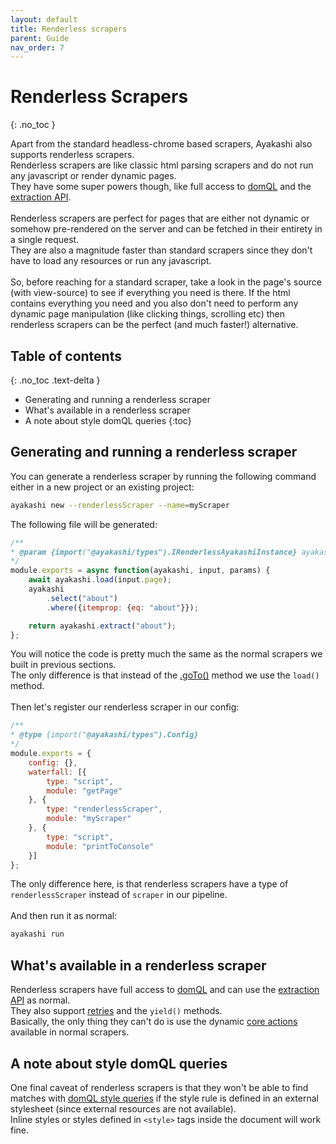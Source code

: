 ```yaml
---
layout: default
title: Renderless scrapers
parent: Guide
nav_order: 7
---
```


<!-- markdownlint-disable MD022 -->
# Renderless Scrapers
{: .no_toc }
<!-- markdownlint-enable MD022 -->

Apart from the standard headless-chrome based scrapers, Ayakashi also supports renderless scrapers.  
Renderless scrapers are like classic html parsing scrapers and do not run any javascript or render dynamic pages.  
They have some super powers though, like full access to [domQL](/docs/guide/querying-with-domql.html)
and the [extraction API](/docs/guide/data-extraction.html).  
<br/>
Renderless scrapers are perfect for pages that are either not dynamic or somehow pre-rendered on the server and can
be fetched in their entirety in a single request.  
They are also a magnitude faster than standard scrapers since they don't have to load any resources or run any javascript.  
<br/>
So, before reaching for a standard scraper, take a look in the page's source (with view-source) to see if everything you need
is there. If the html contains everything you need and you also don't need to perform any dynamic page manipulation
(like clicking things, scrolling etc) then renderless scrapers can be the perfect (and much faster!) alternative.

<!-- markdownlint-disable MD022 -->
## Table of contents
{: .no_toc .text-delta }
<!-- markdownlint-enable MD022 -->

* Generating and running a renderless scraper
* What's available in a renderless scraper
* A note about style domQL queries
{:toc}

## Generating and running a renderless scraper

You can generate a renderless scraper by running the following command either in a new project or an existing project:

```bash
ayakashi new --renderlessScraper --name=myScraper
```

The following file will be generated:

```js
/**
* @param {import("@ayakashi/types").IRenderlessAyakashiInstance} ayakashi
*/
module.exports = async function(ayakashi, input, params) {
    await ayakashi.load(input.page);
    ayakashi
        .select("about")
        .where({itemprop: {eq: "about"}});

    return ayakashi.extract("about");
};
```

You will notice the code is pretty much the same as the normal scrapers we built in previous sections.  
The only difference is that instead of the [.goTo()](/docs/reference/builtin-actions.html#goTo) method we use
the `load()` method.  
<br/>
Then let's register our renderless scraper in our config:

```js
/**
* @type {import("@ayakashi/types").Config}
*/
module.exports = {
    config: {},
    waterfall: [{
        type: "script",
        module: "getPage"
    }, {
        type: "renderlessScraper",
        module: "myScraper"
    }, {
        type: "script",
        module: "printToConsole"
    }]
};
```

The only difference here, is that renderless scrapers have a type of `renderlessScraper` instead of `scraper` in our pipeline.  
<br/>
And then run it as normal:  

```bash
ayakashi run
```

## What's available in a renderless scraper

Renderless scrapers have full access to [domQL](/docs/guide/querying-with-domql.html) and can
use the [extraction API](/docs/guide/data-extraction.html) as normal.  
They also support [retries](/docs/going_deeper/automatic_retries.html) and the `yield()` methods.  
Basically, the only thing they can't do is use the dynamic [core actions](/docs/reference/builtin-actions.html)
available in normal scrapers.

## A note about style domQL queries

One final caveat of renderless scrapers is that they won't be able to find matches with [domQL style queries](/docs/guide/querying-with-domql.html#querying-with-style) if the style rule is defined in
an external stylesheet (since external resources are not available).  
Inline styles or styles defined in `<style>` tags inside the document will work fine.
